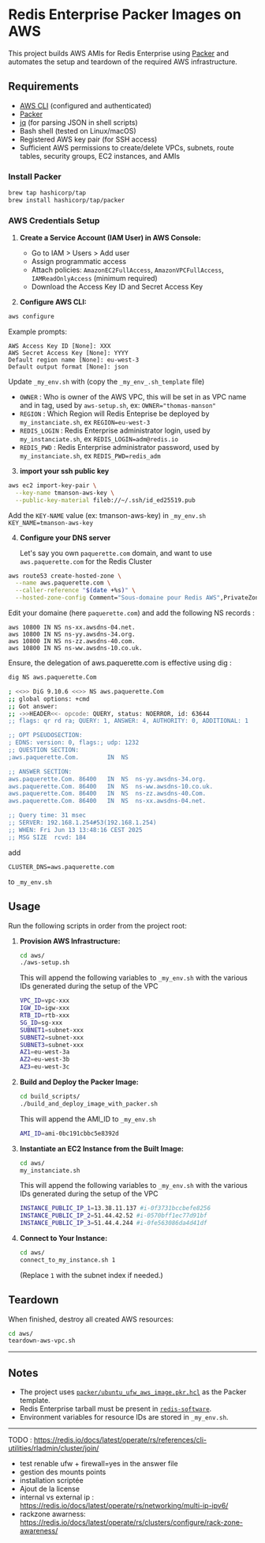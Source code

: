 # Redis Enterprise Packer Images on AWS

This project builds AWS AMIs for Redis Enterprise using [Packer](https://www.packer.io/) and automates the setup and teardown of the required AWS infrastructure.

## Requirements

- [AWS CLI](https://docs.aws.amazon.com/cli/latest/userguide/getting-started-install.html) (configured and authenticated)
- [Packer](https://www.packer.io/downloads)
- [jq](https://stedolan.github.io/jq/) (for parsing JSON in shell scripts)
- Bash shell (tested on Linux/macOS)
- Registered AWS key pair (for SSH access)
- Sufficient AWS permissions to create/delete VPCs, subnets, route tables, security groups, EC2 instances, and AMIs

### Install Packer

```sh
brew tap hashicorp/tap
brew install hashicorp/tap/packer
```

### AWS Credentials Setup

1. **Create a Service Account (IAM User) in AWS Console:**
   - Go to IAM > Users > Add user
   - Assign programmatic access
   - Attach policies: `AmazonEC2FullAccess`, `AmazonVPCFullAccess`, `IAMReadOnlyAccess` (minimum required)
   - Download the Access Key ID and Secret Access Key

2. **Configure AWS CLI:**

```sh
aws configure
```

Example prompts:

```
AWS Access Key ID [None]: XXX
AWS Secret Access Key [None]: YYYY
Default region name [None]: eu-west-3
Default output format [None]: json
```

Update `_my_env.sh` with (copy the `_my_env_.sh_template` file)
 * `OWNER`       : Who is owner of the AWS VPC, this will be set in as VPC name and in tag, used by `aws-setup.sh`, ex: `OWNER="thomas-manson"`
 * `REGION`      : Which Region will Redis Enteprise be deployed by `my_instanciate.sh`, ex `REGION=eu-west-3`
 * `REDIS_LOGIN` : Redis Enterprise administrator login,    used by `my_instanciate.sh`, ex `REDIS_LOGIN=adm@redis.io`
 * `REDIS_PWD`   : Redis Enterprise administrator password, used by `my_instanciate.sh`, ex `REDIS_PWD=redis_adm`

3. **import your ssh public key**

```sh
aws ec2 import-key-pair \
  --key-name tmanson-aws-key \
  --public-key-material fileb://~/.ssh/id_ed25519.pub
```

Add the `KEY-NAME` value (ex: tmanson-aws-key) in `_my_env.sh`
`KEY_NAME=tmanson-aws-key`

4. **Configure your DNS server**

    Let's say you own `paquerette.com` domain, and want to use `aws.paquerette.com` for the Redis Cluster

```sh
aws route53 create-hosted-zone \
  --name aws.paquerette.com \
  --caller-reference "$(date +%s)" \
  --hosted-zone-config Comment="Sous-domaine pour Redis AWS",PrivateZone=false
```

Edit your domaine (here `paquerette.com`) and add the following NS records : 

```
aws 10800 IN NS ns-xx.awsdns-04.net.
aws 10800 IN NS ns-yy.awsdns-34.org.
aws 10800 IN NS ns-zz.awsdns-40.com.
aws 10800 IN NS ns-ww.awsdns-10.co.uk.
```

Ensure, the delegation of aws.paquerette.com is effective using dig : 

```sh
dig NS aws.paquerette.Com

; <<>> DiG 9.10.6 <<>> NS aws.paquerette.Com
;; global options: +cmd
;; Got answer:
;; ->>HEADER<<- opcode: QUERY, status: NOERROR, id: 63644
;; flags: qr rd ra; QUERY: 1, ANSWER: 4, AUTHORITY: 0, ADDITIONAL: 1

;; OPT PSEUDOSECTION:
; EDNS: version: 0, flags:; udp: 1232
;; QUESTION SECTION:
;aws.paquerette.Com.		IN	NS

;; ANSWER SECTION:
aws.paquerette.Com.	86400	IN	NS	ns-yy.awsdns-34.org.
aws.paquerette.Com.	86400	IN	NS	ns-ww.awsdns-10.co.uk.
aws.paquerette.Com.	86400	IN	NS	ns-zz.awsdns-40.Com.
aws.paquerette.Com.	86400	IN	NS	ns-xx.awsdns-04.net.

;; Query time: 31 msec
;; SERVER: 192.168.1.254#53(192.168.1.254)
;; WHEN: Fri Jun 13 13:48:16 CEST 2025
;; MSG SIZE  rcvd: 184
```

add 

`CLUSTER_DNS=aws.paquerette.com`

to `_my_env.sh`


## Usage

Run the following scripts in order from the project root:

1. **Provision AWS Infrastructure:**

   ```sh
   cd aws/
   ./aws-setup.sh
   ```

   This will append the following variables to `_my_env.sh` with the various IDs generated during the setup of the VPC

   ```sh
   VPC_ID=vpc-xxx
   IGW_ID=igw-xxx
   RTB_ID=rtb-xxx
   SG_ID=sg-xxx
   SUBNET1=subnet-xxx
   SUBNET2=subnet-xxx
   SUBNET3=subnet-xxx
   AZ1=eu-west-3a
   AZ2=eu-west-3b
   AZ3=eu-west-3c
   ```

2. **Build and Deploy the Packer Image:**

   ```sh
   cd build_scripts/
   ./build_and_deploy_image_with_packer.sh
   ```

   This will append the AMI_ID  to `_my_env.sh`
   ```sh
   AMI_ID=ami-0bc191cbbc5e8392d
   ```


3. **Instantiate an EC2 Instance from the Built Image:**

   ```sh
   cd aws/
   my_instanciate.sh
   ```

   This will append the following variables to `_my_env.sh` with the various IDs generated during the setup of the VPC
   ```sh
   INSTANCE_PUBLIC_IP_1=13.38.11.137 #i-0f3731bccbefe8256
   INSTANCE_PUBLIC_IP_2=51.44.42.52 #i-0570bff1ec77d91bf
   INSTANCE_PUBLIC_IP_3=51.44.4.244 #i-0fe563086da4d41df
   ```

4. **Connect to Your Instance:**

   ```sh
   cd aws/
   connect_to_my_instance.sh 1
   ```

   (Replace `1` with the subnet index if needed.)

## Teardown

When finished, destroy all created AWS resources:

```sh
cd aws/
teardown-aws-vpc.sh
```

---

## Notes

- The project uses [`packer/ubuntu_ufw_aws_image.pkr.hcl`](packer/ubuntu_ufw_aws_image.pkr.hcl ) as the Packer template.
- Redis Enterprise tarball must be present in [`redis-software`](redis-software ).
- Environment variables for resource IDs are stored in `_my_env.sh`.

---

TODO : https://redis.io/docs/latest/operate/rs/references/cli-utilities/rladmin/cluster/join/
* test renable ufw + firewall=yes in the answer file
* gestion des mounts points
* installation scriptée
* Ajout de la license
* internal vs external ip  : https://redis.io/docs/latest/operate/rs/networking/multi-ip-ipv6/
* rackzone awarness: https://redis.io/docs/latest/operate/rs/clusters/configure/rack-zone-awareness/

